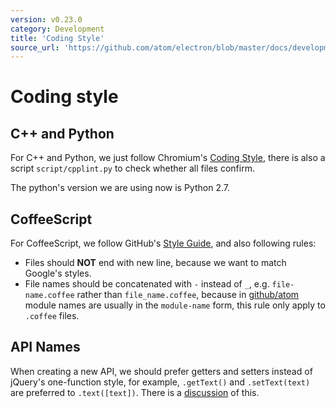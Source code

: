 ```yaml
---
version: v0.23.0
category: Development
title: 'Coding Style'
source_url: 'https://github.com/atom/electron/blob/master/docs/development/coding-style.md'
---
```


# Coding style

## C++ and Python

For C++ and Python, we just follow Chromium's [Coding
Style](http://www.chromium.org/developers/coding-style), there is also a
script `script/cpplint.py` to check whether all files confirm.

The python's version we are using now is Python 2.7.

## CoffeeScript

For CoffeeScript, we follow GitHub's [Style
Guide](https://github.com/styleguide/javascript), and also following rules:

* Files should **NOT** end with new line, because we want to match Google's
  styles.
* File names should be concatenated with `-` instead of `_`, e.g.
  `file-name.coffee` rather than `file_name.coffee`, because in
  [github/atom](https://github.com/github/atom) module names are usually in
  the `module-name` form, this rule only apply to `.coffee` files.

## API Names

When creating a new API, we should prefer getters and setters instead of
jQuery's one-function style, for example, `.getText()` and `.setText(text)`
are preferred to `.text([text])`. There is a
[discussion](https://github.com/atom/atom-shell/issues/46) of this.
